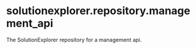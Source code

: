 # solutionexplorer.repository.management_api

The SolutionExplorer repository for a management api.
